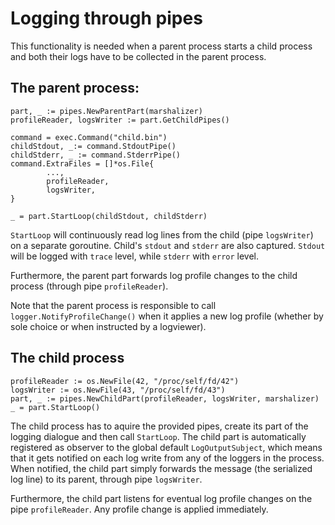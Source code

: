 # Logging through pipes

This functionality is needed when a parent process starts a child process and both their logs have to be collected in the parent process.

## The parent process:

```
part, _ := pipes.NewParentPart(marshalizer)
profileReader, logsWriter := part.GetChildPipes()

command = exec.Command("child.bin")
childStdout, _:= command.StdoutPipe()
childStderr, _ := command.StderrPipe()
command.ExtraFiles = []*os.File{
		...,
		profileReader,
		logsWriter,
}

_ = part.StartLoop(childStdout, childStderr)
```

`StartLoop` will continuously read log lines from the child  (pipe `logsWriter`) on a separate goroutine. Child's `stdout` and `stderr` are also captured. `Stdout` will be logged with `trace` level, while `stderr` with `error` level.


Furthermore, the parent part forwards log profile changes to the child process (through pipe `profileReader`).

Note that the parent process is responsible to call `logger.NotifyProfileChange()` when it applies a new log profile (whether by sole choice or when instructed by a logviewer).

## The child process

```
profileReader := os.NewFile(42, "/proc/self/fd/42")
logsWriter := os.NewFile(43, "/proc/self/fd/43")
part, _ := pipes.NewChildPart(profileReader, logsWriter, marshalizer)
_ = part.StartLoop()
```

The child process has to aquire the provided pipes, create its part of the logging dialogue and then call `StartLoop`.
The child part is automatically registered as observer to the global default `LogOutputSubject`, which means that it gets notified on each log write from any of the loggers in the process. When notified, the child part simply forwards the message (the serialized log line) to its parent, through pipe `logsWriter`. 

Furthermore, the child part listens for eventual log profile changes on the pipe `profileReader`. Any profile change is applied immediately.

